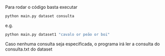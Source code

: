 Para rodar o código basta executar
```bash
python main.py dataset consulta
```

e.g.
```bash
python main.py dataset1 "cavalo or peão or boi"
```

Caso nenhuma consulta seja especificada, o programa irá ler a consulta do consulta.txt do dataset